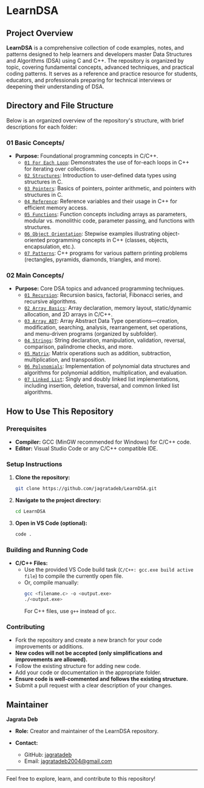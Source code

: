 # LearnDSA

## Project Overview

**LearnDSA** is a comprehensive collection of code examples, notes, and patterns designed to help learners and developers master Data Structures and Algorithms (DSA) using C and C++. The repository is organized by topic, covering fundamental concepts, advanced techniques, and practical coding patterns. It serves as a reference and practice resource for students, educators, and professionals preparing for technical interviews or deepening their understanding of DSA.

## Directory and File Structure

Below is an organized overview of the repository's structure, with brief descriptions for each folder:

### 01 Basic Concepts/
- **Purpose:** Foundational programming concepts in C/C++.
  - [`01 For Each Loop`](./01%20Basic%20Concepts/01%20For%20Each%20Loop/): Demonstrates the use of for-each loops in C++ for iterating over collections.
  - [`02 Structures`](./01%20Basic%20Concepts/02%20Structures/): Introduction to user-defined data types using structures in C.
  - [`03 Pointers`](./01%20Basic%20Concepts/03%20Pointers/): Basics of pointers, pointer arithmetic, and pointers with structures in C.
  - [`04 Reference`](./01%20Basic%20Concepts/04%20Reference/): Reference variables and their usage in C++ for efficient memory access.
  - [`05 Functions`](./01%20Basic%20Concepts/05%20Functions/): Function concepts including arrays as parameters, modular vs. monolithic code, parameter passing, and functions with structures.
  - [`06 Object Orientation`](./01%20Basic%20Concepts/06%20Object%20Orientation/): Stepwise examples illustrating object-oriented programming concepts in C++ (classes, objects, encapsulation, etc.).
  - [`07 Patterns`](./01%20Basic%20Concepts/07%20Patterns/): C++ programs for various pattern printing problems (rectangles, pyramids, diamonds, triangles, and more).

### 02 Main Concepts/
- **Purpose:** Core DSA topics and advanced programming techniques.
  - [`01 Recursion`](./02%20Main%20Concepts/01%20Recursion/): Recursion basics, factorial, Fibonacci series, and recursive algorithms. 
  - [`02 Array Basics`](./02%20Main%20Concepts/02%20Array%20Basics/): Array declaration, memory layout, static/dynamic allocation, and 2D arrays in C/C++.
  - [`03 Array ADT`](./02%20Main%20Concepts/03%20Array%20ADT/): Array Abstract Data Type operations—creation, modification, searching, analysis, rearrangement, set operations, and menu-driven programs (organized by subfolder).
  - [`04 Strings`](./02%20Main%20Concepts/04%20Strings/): String declaration, manipulation, validation, reversal, comparison, palindrome checks, and more.
  - [`05 Matrix`](./02%20Main%20Concepts/05%20Matrix/): Matrix operations such as addition, subtraction, multiplication, and transposition.
  - [`06 Polynomials`](./02%20Main%20Concepts/06%20Polynomials/): Implementation of polynomial data structures and algorithms for polynomial addition, multiplication, and evaluation.
  - [`07 Linked List`](./02%20Main%20Concepts/07%20Linked%20List/): Singly and doubly linked list implementations, including insertion, deletion, traversal, and common linked list algorithms.


## How to Use This Repository

### Prerequisites
- **Compiler:** GCC (MinGW recommended for Windows) for C/C++ code.
- **Editor:** Visual Studio Code or any C/C++ compatible IDE.

### Setup Instructions
1. **Clone the repository:**
   ```sh
   git clone https://github.com/jagratadeb/LearnDSA.git
   ```
2. **Navigate to the project directory:**
   ```sh
   cd LearnDSA
   ```
3. **Open in VS Code (optional):**
   ```sh
   code .
   ```

### Building and Running Code
- **C/C++ Files:**
  - Use the provided VS Code build task (`C/C++: gcc.exe build active file`) to compile the currently open file.
  - Or, compile manually:
    ```sh
    gcc <filename.c> -o <output.exe>
    ./<output.exe>
    ```
    For C++ files, use `g++` instead of `gcc`.

### Contributing
- Fork the repository and create a new branch for your code improvements or additions.
- **New codes will not be accepted (only simplifications and improvements are allowed).**
- Follow the existing structure for adding new code.
- Add your code or documentation in the appropriate folder.
- **Ensure code is well-commented and follows the existing structure.**
- Submit a pull request with a clear description of your changes.

## Maintainer

**Jagrata Deb**
- **Role:** Creator and maintainer of the LearnDSA repository.

- **Contact:**
  - GitHub: [jagratadeb](https://github.com/jagratadeb)
  - Email: jagratadeb2004@gmail.com

---
Feel free to explore, learn, and contribute to this repository!


